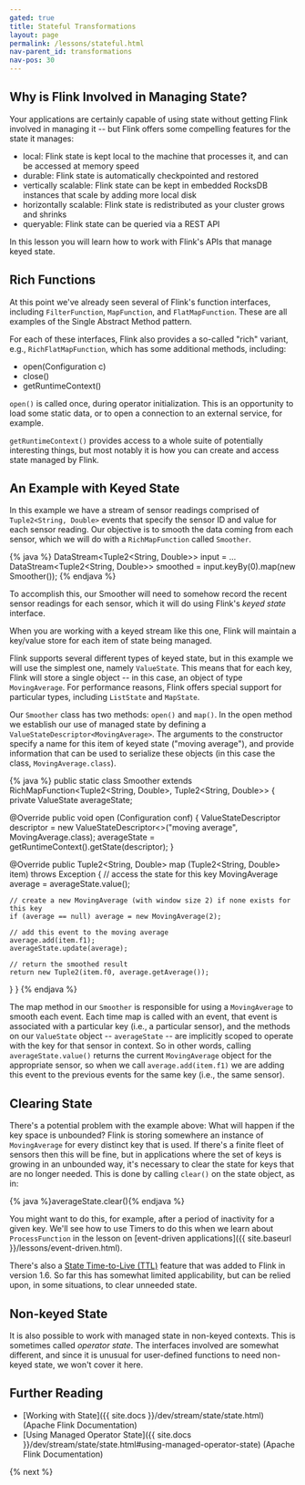 ```yaml
---
gated: true
title: Stateful Transformations
layout: page
permalink: /lessons/stateful.html
nav-parent_id: transformations
nav-pos: 30
---
```


## Why is Flink Involved in Managing State?

Your applications are certainly capable of using state without getting Flink involved in managing it -- but Flink offers some compelling features for the state it manages:

* local: Flink state is kept local to the machine that processes it, and can be accessed at memory speed
* durable: Flink state is automatically checkpointed and restored
* vertically scalable: Flink state can be kept in embedded RocksDB instances that scale by adding more local disk
* horizontally scalable: Flink state is redistributed as your cluster grows and shrinks
* queryable: Flink state can be queried via a REST API

In this lesson you will learn how to work with Flink's APIs that manage keyed state.

## Rich Functions

At this point we've already seen several of Flink's function interfaces, including `FilterFunction`, `MapFunction`, and `FlatMapFunction`. These are all examples of the Single Abstract Method pattern.

For each of these interfaces, Flink also provides a so-called "rich" variant, e.g., `RichFlatMapFunction`, which has some additional methods, including:

- open(Configuration c)
- close()
- getRuntimeContext()

`open()` is called once, during operator initialization. This is an opportunity to load some static data, or to open a connection to an external service, for example.

`getRuntimeContext()` provides access to a whole suite of potentially interesting things, but most notably it is how you can create and access state managed by Flink.

## An Example with Keyed State

In this example we have a stream of sensor readings comprised of `Tuple2<String, Double>` events that specify the sensor ID and value for each sensor reading. Our objective is to smooth the data coming from each sensor, which we will do with a `RichMapFunction` called `Smoother`.

{% java %}
DataStream<Tuple2<String, Double>> input = …
DataStream<Tuple2<String, Double>> smoothed = input.keyBy(0).map(new Smoother());
{% endjava %}

To accomplish this, our Smoother will need to somehow record the recent sensor readings for each sensor, which it will do using Flink's _keyed state_ interface.

When you are working with a keyed stream like this one,  Flink will maintain a key/value store for each item of state being managed.

Flink supports several different types of keyed state, but in this example we will use the simplest one, namely `ValueState`. This means that for each key, Flink will store a single object -- in this case, an object of type `MovingAverage`. For performance reasons, Flink offers special support for particular types, including `ListState` and `MapState`.

Our `Smoother` class has two methods: `open()` and `map()`. In the open method we establish our use of managed state by defining a `ValueStateDescriptor<MovingAverage>`. The arguments to the constructor specify a name for this item of keyed state ("moving average"), and provide information that can be used to serialize these objects (in this case the class, `MovingAverage.class`).

{% java %}
public static class Smoother extends RichMapFunction<Tuple2<String, Double>, Tuple2<String, Double>> {
  private ValueState<MovingAverage> averageState;

  @Override
  public void open (Configuration conf) {
    ValueStateDescriptor<MovingAverage> descriptor =
      new ValueStateDescriptor<>("moving average", MovingAverage.class);
    averageState = getRuntimeContext().getState(descriptor);
  }

  @Override
  public Tuple2<String, Double> map (Tuple2<String, Double> item) throws Exception {
    // access the state for this key
    MovingAverage average = averageState.value();

    // create a new MovingAverage (with window size 2) if none exists for this key
    if (average == null) average = new MovingAverage(2);

    // add this event to the moving average
    average.add(item.f1);
    averageState.update(average);

    // return the smoothed result
    return new Tuple2(item.f0, average.getAverage());
  }
}
{% endjava %}

The map method in our `Smoother` is responsible for using a `MovingAverage` to smooth each event. Each time map is called with an event, that event is associated with a particular key (i.e., a particular sensor), and the methods on our `ValueState` object -- `averageState` -- are implicitly scoped to operate with the key for that sensor in context. So in other words, calling `averageState.value()` returns the current `MovingAverage` object for the appropriate sensor, so when we call `average.add(item.f1)` we are adding this event to the previous events for the same key (i.e., the same sensor).

## Clearing State

There's a potential problem with the example above: What will happen if the key space is unbounded? Flink is storing somewhere an instance of `MovingAverage` for every distinct key that is used. If there's a finite fleet of sensors then this will be fine, but in applications where the set of keys is growing in an unbounded way, it's necessary to clear the state for keys that are no longer needed. This is done by calling `clear()` on the state object, as in:

{% java %}averageState.clear(){% endjava %}

You might want to do this, for example, after a period of inactivity for a given key. We'll see how to use Timers to do this when we learn about `ProcessFunction` in the lesson on [event-driven applications]({{ site.baseurl }}/lessons/event-driven.html).

There's also a [State Time-to-Live (TTL)]({{site.docs}}/dev/stream/state/state.html#state-time-to-live-ttl) feature that was added to Flink in version 1.6. So far this has somewhat limited applicability, but can be relied upon, in some situations, to clear unneeded state.

## Non-keyed State

It is also possible to work with managed state in non-keyed contexts. This is sometimes called _operator state_. The interfaces involved are somewhat different, and since it is unusual for user-defined functions to need non-keyed state, we won't cover it here.

## Further Reading

- [Working with State]({{ site.docs }}/dev/stream/state/state.html) (Apache Flink Documentation)
- [Using Managed Operator State]({{ site.docs }}/dev/stream/state/state.html#using-managed-operator-state) (Apache Flink Documentation)

{% next %}
